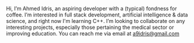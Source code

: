 Hi, I’m Ahmed Idris, an aspiring developer with a (typical) fondness for coffee. 
I’m interested in full stack development, artificial intelligence & data science, and right now I'm learning C++.
I’m looking to collaborate on any interesting projects, especially those pertaining the medical sector or improving education.
You can reach me via email at a9idris@gmail.com

<!---
coffeeandcodee/coffeeandcodee is a ✨ special ✨ repository because its `README.md` (this file) appears on your GitHub profile.
You can click the Preview link to take a look at your changes.
--->
